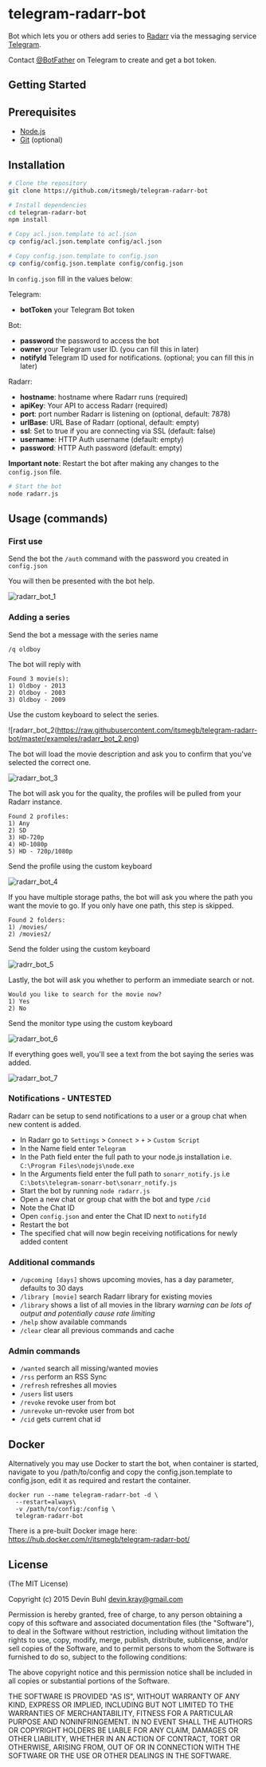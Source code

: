 # telegram-radarr-bot

Bot which lets you or others add series to [Radarr](https://radarr.video/) via the messaging service [Telegram](https://telegram.org/).

Contact [@BotFather](http://telegram.me/BotFather) on Telegram to create and get a bot token.

Getting Started
---------------

## Prerequisites
- [Node.js](http://nodejs.org)
- [Git](https://git-scm.com/downloads) (optional)

## Installation

```bash
# Clone the repository
git clone https://github.com/itsmegb/telegram-radarr-bot
```

```bash
# Install dependencies
cd telegram-radarr-bot
npm install
```

```bash
# Copy acl.json.template to acl.json
cp config/acl.json.template config/acl.json
```

```bash
# Copy config.json.template to config.json
cp config/config.json.template config/config.json
```

In `config.json` fill in the values below:

Telegram:
- **botToken** your Telegram Bot token

Bot:
- **password** the password to access the bot
- **owner** your Telegram user ID. (you can fill this in later)
- **notifyId** Telegram ID used for notifications. (optional; you can fill this in later)

Radarr:
- **hostname**: hostname where Radarr runs (required)
- **apiKey**: Your API to access Radarr (required)
- **port**: port number Radarr is listening on (optional, default: 7878)
- **urlBase**: URL Base of Radarr (optional, default: empty)
- **ssl**: Set to true if you are connecting via SSL (default: false)
- **username**: HTTP Auth username (default: empty)
- **password**: HTTP Auth password (default: empty)

**Important note**: Restart the bot after making any changes to the `config.json` file.

```bash
# Start the bot
node radarr.js
```

## Usage (commands)

### First use
Send the bot the `/auth` command with the password you created in `config.json`

You will then be presented with the bot help.

![radarr_bot_1](https://raw.githubusercontent.com/itsmegb/telegram-radarr-bot/master/examples/radarr_bot_1.png)


### Adding a series

Send the bot a message with the series name

`/q oldboy`

The bot will reply with

```
Found 3 movie(s):
1) Oldboy - 2013
2) Oldboy - 2003
3) Oldboy - 2009
```

Use the custom keyboard to select the series.

![radarr_bot_2(https://raw.githubusercontent.com/itsmegb/telegram-radarr-bot/master/examples/radarr_bot_2.png)

The bot will load the movie description and ask you to confirm that you've selected the correct one.

![radarr_bot_3](https://raw.githubusercontent.com/itsmegb/telegram-radarr-bot/master/examples/radarr_bot_3.png)

The bot will ask you for the quality, the profiles will be pulled from your Radarr instance.

```
Found 2 profiles:
1) Any
2) SD
3) HD-720p
4) HD-1080p
5) HD - 720p/1080p
```

Send the profile using the custom keyboard

![radarr_bot_4](https://raw.githubusercontent.com/itsmegb/telegram-radarr-bot/master/examples/radarr_bot_4.png)

If you have multiple storage paths, the bot will ask you where the path you want the movie to go.
If you only have one path, this step is skipped.

```
Found 2 folders:
1) /movies/
2) /movies2/
```

Send the folder using the custom keyboard

![radrr_bot_5](https://raw.githubusercontent.com/itsmegb/telegram-radarr-bot/master/examples/radarr_bot_5.png)


Lastly, the bot will ask you whether to perform an immediate search or not.

```
Would you like to search for the movie now?
1) Yes
2) No
```

Send the monitor type using the custom keyboard

![radarr_bot_6](https://raw.githubusercontent.com/itsmegb/telegram-radarr-bot/master/examples/radarr_bot_6.png)


If everything goes well, you'll see a text from the bot saying the series was added.

![radarr_bot_7](https://raw.githubusercontent.com/itsmegb/telegram-radarr-bot/master/examples/radarr_bot_7.png)




### Notifications - UNTESTED
Radarr can be setup to send notifications to a user or a group chat when new content is added.  

* In Radarr go to `Settings` > `Connect` > `+` > `Custom Script`
* In the Name field enter `Telegram`
* In the Path field enter the full path to your node.js installation i.e. `C:\Program Files\nodejs\node.exe`
* In the Arguments field enter the full path to `sonarr_notify.js` i.e `C:\bots\telegram-sonarr-bot\sonarr_notify.js`
* Start the bot by running `node radarr.js`
* Open a new chat or group chat with the bot and type `/cid`
* Note the Chat ID
* Open `config.json` and enter the Chat ID next to `notifyId`
* Restart the bot
* The specified chat will now begin receiving notifications for newly added content


### Additional commands
* `/upcoming [days]` shows upcoming movies, has a day parameter, defaults to 30 days
* `/library [movie]` search Radarr library for existing movies
* `/library` shows a list of all movies in the library *warning can be lots of output and potentially cause rate limiting*
* `/help` show available commands
* `/clear` clear all previous commands and cache

### Admin commands
* `/wanted` search all missing/wanted movies
* `/rss` perform an RSS Sync
* `/refresh` refreshes all movies
* `/users` list users
* `/revoke` revoke user from bot
* `/unrevoke` un-revoke user from bot
* `/cid` gets current chat id

## Docker
Alternatively you may use Docker to start the bot, when container is started, navigate to you /path/to/config and copy the config.json.template to config.json, edit it as required and restart the container.

```
docker run --name telegram-radarr-bot -d \
  --restart=always\
  -v /path/to/config:/config \
  telegram-radarr-bot
```

There is a pre-built Docker image here: https://hub.docker.com/r/itsmegb/telegram-radarr-bot/

## License
(The MIT License)

Copyright (c) 2015 Devin Buhl <devin.kray@gmail.com>

Permission is hereby granted, free of charge, to any person obtaining
a copy of this software and associated documentation files (the
"Software"), to deal in the Software without restriction, including
without limitation the rights to use, copy, modify, merge, publish,
distribute, sublicense, and/or sell copies of the Software, and to
permit persons to whom the Software is furnished to do so, subject to
the following conditions:

The above copyright notice and this permission notice shall be
included in all copies or substantial portions of the Software.

THE SOFTWARE IS PROVIDED "AS IS", WITHOUT WARRANTY OF ANY KIND,
EXPRESS OR IMPLIED, INCLUDING BUT NOT LIMITED TO THE WARRANTIES OF
MERCHANTABILITY, FITNESS FOR A PARTICULAR PURPOSE AND
NONINFRINGEMENT. IN NO EVENT SHALL THE AUTHORS OR COPYRIGHT HOLDERS BE
LIABLE FOR ANY CLAIM, DAMAGES OR OTHER LIABILITY, WHETHER IN AN ACTION
OF CONTRACT, TORT OR OTHERWISE, ARISING FROM, OUT OF OR IN CONNECTION
WITH THE SOFTWARE OR THE USE OR OTHER DEALINGS IN THE SOFTWARE.
